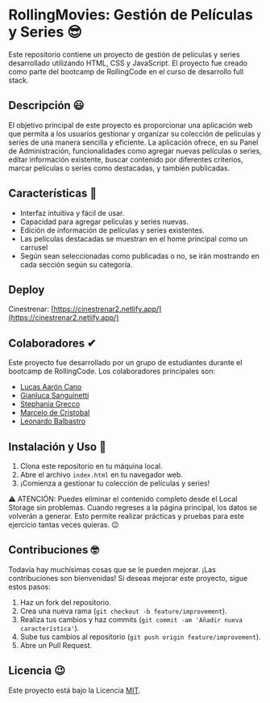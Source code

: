 # RollingMovies: Gestión de Películas y Series 😎

Este repositorio contiene un proyecto de gestión de películas y series desarrollado utilizando HTML, CSS y JavaScript. El proyecto fue creado como parte del bootcamp de RollingCode en el curso de desarrollo full stack.

## Descripción 😃

El objetivo principal de este proyecto es proporcionar una aplicación web que permita a los usuarios gestionar y organizar su colección de películas y series de una manera sencilla y eficiente. La aplicación ofrece, en su Panel de Administración, funcionalidades como agregar nuevas películas o series, editar información existente, buscar contenido por diferentes criterios, marcar películas o series como destacadas, y también publicadas.

## Características 🤗

- Interfaz intuitiva y fácil de usar.
- Capacidad para agregar películas y series nuevas.
- Edición de información de películas y series existentes.
- Las películas destacadas se muestran en el home principal como un carrusel
- Según sean seleccionadas como publicadas o no, se irán mostrando en cada sección según su categoría.

## Deploy

Cinestrenar: [https://cinestrenar2.netlify.app/](https://cinestrenar2.netlify.app/)

## Colaboradores ✔

Este proyecto fue desarrollado por un grupo de estudiantes durante el bootcamp de RollingCode. Los colaboradores principales son:

- [Lucas Aarón Cano](https://github.com/lucascano-dev)
- [Gianluca Sanguinetti](https://github.com/GianlucaR34)
- [Stephania Grecco](https://github.com/GianlucaR34)
- [Marcelo de Cristobal](https://github.com/MarcedeCris)
- [Leonardo Balbastro](https://github.com/leobalbastro)

## Instalación y Uso 🚀

1. Clona este repositorio en tu máquina local.
2. Abre el archivo `index.html` en tu navegador web.
3. ¡Comienza a gestionar tu colección de películas y series!

⚠ ATENCIÓN: Puedes eliminar el contenido completo desde el Local Storage sin problemas. Cuando regreses a la página principal, los datos se volverán a generar. Esto permite realizar prácticas y pruebas para este ejercicio tantas veces quieras. 😉

## Contribuciones 🤓

Todavía hay muchísimas cosas que se le pueden mejorar.
¡Las contribuciones son bienvenidas! Si deseas mejorar este proyecto, sigue estos pasos:

1. Haz un fork del repositorio.
2. Crea una nueva rama (`git checkout -b feature/improvement`).
3. Realiza tus cambios y haz commits (`git commit -am 'Añadir nueva característica'`).
4. Sube tus cambios al repositorio (`git push origin feature/improvement`).
5. Abre un Pull Request.

## Licencia 😉

Este proyecto está bajo la Licencia [MIT](https://opensource.org/licenses/MIT).
